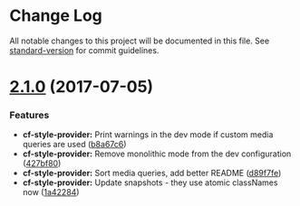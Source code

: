 # Change Log

All notable changes to this project will be documented in this file.
See [standard-version](https://github.com/conventional-changelog/standard-version) for commit guidelines.

<a name="2.1.0"></a>
# [2.1.0](https://github.com/cloudflare/cf-ui/compare/cf-style-provider@2.0.2...cf-style-provider@2.1.0) (2017-07-05)


### Features

* **cf-style-provider:** Print warnings in the dev mode if custom media queries are used ([b8a67c6](https://github.com/cloudflare/cf-ui/commit/b8a67c6))
* **cf-style-provider:** Remove monolithic mode from the dev configuration ([427bf80](https://github.com/cloudflare/cf-ui/commit/427bf80))
* **cf-style-provider:** Sort media queries, add better README ([d89f7fe](https://github.com/cloudflare/cf-ui/commit/d89f7fe))
* **cf-style-provider:** Update snapshots - they use atomic classNames now ([1a42284](https://github.com/cloudflare/cf-ui/commit/1a42284))
